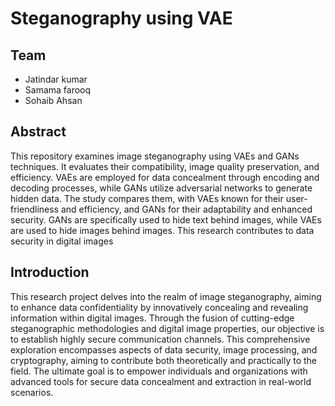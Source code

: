 # Steganography using VAE
  ## Team
  * Jatindar kumar
  * Samama farooq
  * Sohaib Ahsan
  ## Abstract
  This repository examines image steganography using VAEs and GANs techniques. It evaluates their compatibility, image quality preservation, and efficiency. VAEs are employed for data concealment through encoding and decoding processes, while GANs utilize adversarial networks to generate hidden data. The study compares them, with VAEs known for their user-friendliness and efficiency, and GANs for their adaptability and enhanced security. GANs are specifically used to hide text behind images, while VAEs are used to hide images behind images. This research contributes to data security in digital images
  ## Introduction
  
This research project delves into the realm of image steganography, aiming to enhance data confidentiality by innovatively concealing and revealing information within digital images. Through the fusion of cutting-edge steganographic methodologies and digital image properties, our objective is to establish highly secure communication channels. This comprehensive exploration encompasses aspects of data security, image processing, and cryptography, aiming to contribute both theoretically and practically to the field. The ultimate goal is to empower individuals and organizations with advanced tools for secure data concealment and extraction in real-world scenarios.
